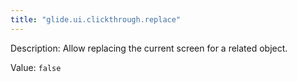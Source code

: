 ```yaml
---
title: "glide.ui.clickthrough.replace"
---
```


Description: Allow replacing the current screen for a related object.

Value: `false`
